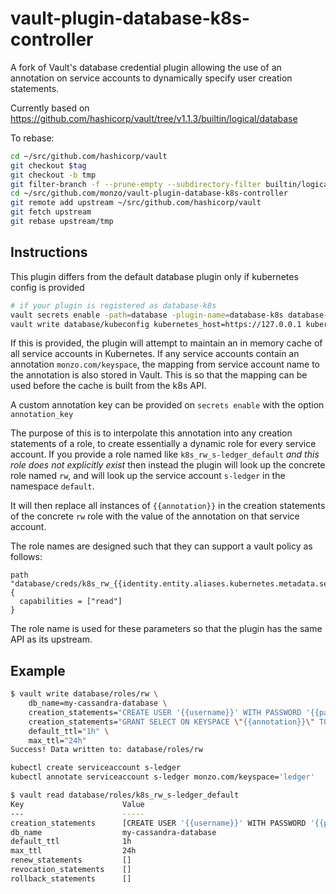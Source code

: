 # vault-plugin-database-k8s-controller
A fork of Vault's database credential plugin allowing the use of an annotation on
service accounts to dynamically specify user creation statements.

Currently based on https://github.com/hashicorp/vault/tree/v1.1.3/builtin/logical/database

To rebase:
```bash
cd ~/src/github.com/hashicorp/vault
git checkout $tag
git checkout -b tmp
git filter-branch -f --prune-empty --subdirectory-filter builtin/logical/database tmp
cd ~/src/github.com/monzo/vault-plugin-database-k8s-controller 
git remote add upstream ~/src/github.com/hashicorp/vault
git fetch upstream
git rebase upstream/tmp
```

## Instructions

This plugin differs from the default database plugin only if kubernetes config is provided
```bash
# if your plugin is registered as database-k8s
vault secrets enable -path=database -plugin-name=database-k8s database-k8s
vault write database/kubeconfig kubernetes_host=https://127.0.0.1 kubernetes_ca_cert=@cert jwt=@jwt
```

If this is provided, the plugin will attempt to maintain an in memory cache of all
service accounts in Kubernetes. If any service accounts contain an annotation
`monzo.com/keyspace`, the mapping from service account name to the annotation is also
stored in Vault. This is so that the mapping can be used before the cache is built from
the k8s API.

A custom annotation key can be provided on `secrets enable` with the option `annotation_key`

The purpose of this is to interpolate this annotation into any creation statements of a role,
to create essentially a dynamic role for every service account. If you provide a role named
like `k8s_rw_s-ledger_default` *and this role does not explicitly exist* then instead the
plugin will look up the concrete role named `rw`, and will look up the service account
`s-ledger` in the namespace `default`.

It will then replace all instances of `{{annotation}}` in the creation statements of
the concrete `rw` role with the value of the annotation on that service account.

The role names are designed such that they can support a vault policy as follows:

```hcl
path "database/creds/k8s_rw_{{identity.entity.aliases.kubernetes.metadata.service_account_name}}_{{identity.entity.aliases.kubernetes.metadata.service_account_namespace}}"
{
  capabilities = ["read"]
}
```

The role name is used for these parameters so that the plugin has the same API as its 
upstream.

## Example

```bash
$ vault write database/roles/rw \
    db_name=my-cassandra-database \
    creation_statements="CREATE USER '{{username}}' WITH PASSWORD '{{password}}' NOSUPERUSER;" \
    creation_statements="GRANT SELECT ON KEYSPACE \"{{annotation}}\" TO {{username}};" \
    default_ttl="1h" \
    max_ttl="24h"
Success! Data written to: database/roles/rw

kubectl create serviceaccount s-ledger
kubectl annotate serviceaccount s-ledger monzo.com/keyspace='ledger'

$ vault read database/roles/k8s_rw_s-ledger_default
Key                      Value
---                      -----
creation_statements      [CREATE USER '{{username}}' WITH PASSWORD '{{password}}' NOSUPERUSER; GRANT SELECT ON KEYSPACE "ledger" TO {{username}};]
db_name                  my-cassandra-database
default_ttl              1h
max_ttl                  24h
renew_statements         []
revocation_statements    []
rollback_statements      []
```
